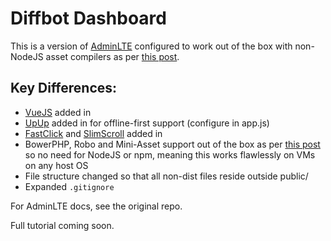 # Diffbot Dashboard

This is a version of [AdminLTE](https://github.com/almasaeed2010/AdminLTE) configured to work out of the box with non-NodeJS asset compilers as per [this post](http://www.sitepoint.com/look-ma-no-nodejs-a-php-front-end-workflow-without-node/).

## Key Differences:

- [VueJS](http://vuejs.org) added in
- [UpUp](https://www.talater.com/upup/) added in for offline-first support (configure in app.js)
- [FastClick](https://github.com/ftlabs/fastclick) and [SlimScroll](https://github.com/rochal/jQuery-slimScroll) added in
- BowerPHP, Robo and Mini-Asset support out of the box as per [this post](http://www.sitepoint.com/look-ma-no-nodejs-a-php-front-end-workflow-without-node/) so no need for NodeJS or npm, meaning this works flawlessly on VMs on any host OS
- File structure changed so that all non-dist files reside outside public/
- Expanded `.gitignore`

For AdminLTE docs, see the original repo.

Full tutorial coming soon.